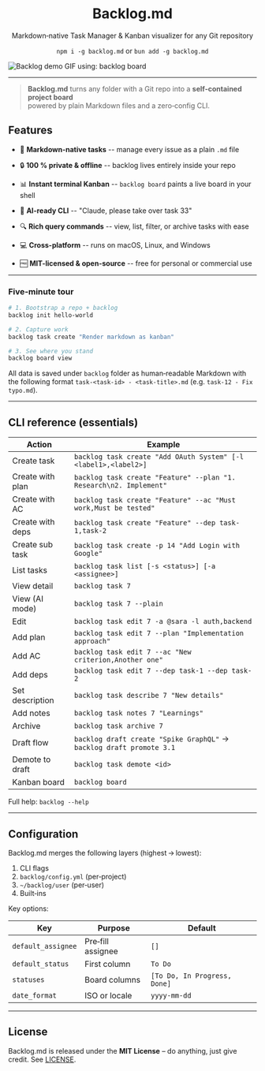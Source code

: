 <h1 align="center">Backlog.md</h1>
<p align="center">Markdown‑native Task Manager &amp; Kanban visualizer for any Git repository</p>

<p align="center">
<code>npm i -g backlog.md</code> or <code>bun add -g backlog.md</code>
</p>

![Backlog demo GIF using: backlog board](./.github/backlog.gif)


---

> **Backlog.md** turns any folder with a Git repo into a **self‑contained project board**  
> powered by plain Markdown files and a zero‑config CLI.


## Features

* 📝 **Markdown-native tasks** -- manage every issue as a plain `.md` file

* 🔒 **100 % private & offline** -- backlog lives entirely inside your repo
* 📊 **Instant terminal Kanban** -- `backlog board` paints a live board in your shell

* 🤖 **AI-ready CLI** -- "Claude, please take over task 33"

* 🔍 **Rich query commands** -- view, list, filter, or archive tasks with ease

* 💻 **Cross-platform** -- runs on macOS, Linux, and Windows

* 🆓 **MIT-licensed & open-source** -- free for personal or commercial use

---

### Five‑minute tour

```bash
# 1. Bootstrap a repo + backlog
backlog init hello-world

# 2. Capture work
backlog task create "Render markdown as kanban"

# 3. See where you stand
backlog board view
```

All data is saved under `backlog` folder as human‑readable Markdown with the following format `task-<task-id> - <task-title>.md` (e.g. `task-12 - Fix typo.md`).

---

## CLI reference (essentials)

| Action      | Example                                              |
|-------------|------------------------------------------------------|
| Create task | `backlog task create "Add OAuth System" [-l <label1>,<label2>]`                    |
| Create with plan | `backlog task create "Feature" --plan "1. Research\n2. Implement"`     |
| Create with AC | `backlog task create "Feature" --ac "Must work,Must be tested"` |
| Create with deps | `backlog task create "Feature" --dep task-1,task-2` |
| Create sub task | `backlog task create -p 14 "Add Login with Google"`|
| List tasks  | `backlog task list [-s <status>] [-a <assignee>]`     |
| View detail | `backlog task 7`                                     |
| View (AI mode) | `backlog task 7 --plain`                           |
| Edit        | `backlog task edit 7 -a @sara -l auth,backend`       |
| Add plan    | `backlog task edit 7 --plan "Implementation approach"`    |
| Add AC      | `backlog task edit 7 --ac "New criterion,Another one"`    |
| Add deps    | `backlog task edit 7 --dep task-1 --dep task-2`     |
| Set description | `backlog task describe 7 "New details"` |
| Add notes   | `backlog task notes 7 "Learnings"` |
| Archive     | `backlog task archive 7`                             |
| Draft flow  | `backlog draft create "Spike GraphQL"` → `backlog draft promote 3.1` |
| Demote to draft| `backlog task demote <id>` |
| Kanban board      | `backlog board`            |

Full help: `backlog --help`

---

## Configuration

Backlog.md merges the following layers (highest → lowest):

1. CLI flags  
2. `backlog/config.yml` (per‑project)
3. `~/backlog/user` (per‑user)
4. Built‑ins  

Key options:

| Key               | Purpose            | Default                       |
|-------------------|--------------------|-------------------------------|
| `default_assignee`| Pre‑fill assignee  | `[]`                          |
| `default_status`  | First column       | `To Do`                       |
| `statuses`        | Board columns      | `[To Do, In Progress, Done]`  |
| `date_format`     | ISO or locale      | `yyyy-mm-dd`                  |

---


## License

Backlog.md is released under the **MIT License** – do anything, just give credit. See [LICENSE](LICENSE).
